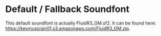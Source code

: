 # Default / Fallback Soundfont

This default soundfont is actually FluidR3_GM.sf2.  It can be found
here: https://keymusician01.s3.amazonaws.com/FluidR3_GM.zip.
